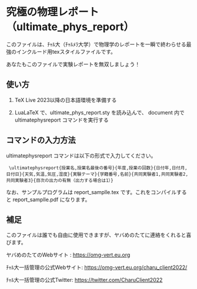 # 究極の物理レポート（ultimate_phys_report）

このファイルは、ﾁｬﾙ大（ﾁｬﾙﾒﾗ大学）で物理学のレポートを一瞬で終わらせる最強のインクルード用texスタイルファイルです。

あなたもこのファイルで実験レポートを無双しましょう！


## 使い方

1. TeX Live 2023以降の日本語環境を準備する

2. LuaLaTeX で、ultimate_phys_report.sty を読み込んで、
   document 内で ultimatephysreport コマンドを実行する

## コマンドの入力方法

ultimatephysreport コマンドは以下の形式で入力してください。

~~~
 \ultimatephysreport{授業名,授業名最後の番号}{年度,授業の回数}{日付年,日付月,日付日}{天気,気温,気圧,湿度}{実験テーマ}{学籍番号,名前}{共同実験者1,共同実験者2,共同実験者3}{目次の出力の有無（出力する場合は1）}
~~~

なお、サンプルプログラムは report_samplle.tex です。これをコンパイルすると report_samplle.pdf になります。


## 補足

このファイルは誰でも自由に使用できますが、ヤバめのたてに連絡をくれると喜びます。

ヤバめのたてのWebサイト : https://omg-vert.eu.org

ﾁｬﾙ大一括管理の公式Webサイト:
https://omg-vert.eu.org/charu_client2022/

ﾁｬﾙ大一括管理の公式Twitter:
https://twitter.com/CharuClient2022
